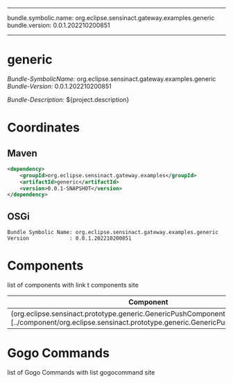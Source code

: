 
---
bundle.symbolic.name: org.eclipse.sensinact.gateway.examples.generic
bundle.version: 0.0.1.202210200851

---
# generic

*Bundle-SymbolicName:* org.eclipse.sensinact.gateway.examples.generic
*Bundle-Version:* 0.0.1.202210200851

*Bundle-Description:*
${project.description}

# Coordinates

## Maven

```xml
<dependency>
    <groupId>org.eclipse.sensinact.gateway.examples</groupId>
    <artifactId>generic</artifactId>
    <version>0.0.1-SNAPSHOT</version>
</dependency>
```

## OSGi

```
Bundle Symbolic Name: org.eclipse.sensinact.gateway.examples.generic
Version             : 0.0.1.202210200851

```



# Components

list of components with link t components site

| Component | Description |
| --------- | ----------- |
| (org.eclipse.sensinact.prototype.generic.GenericPushComponent)[../component/org.eclipse.sensinact.prototype.generic.GenericPushComponent.md] |  |





# Gogo Commands

list of Gogo Commands with list gogocommand site